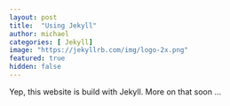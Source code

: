 ```yaml
---
layout: post
title:  "Using Jekyll"
author: michael
categories: [ Jekyll]
image: "https://jekyllrb.com/img/logo-2x.png"
featured: true
hidden: false
---
```


Yep, this website is build with Jekyll.
More on that soon ...